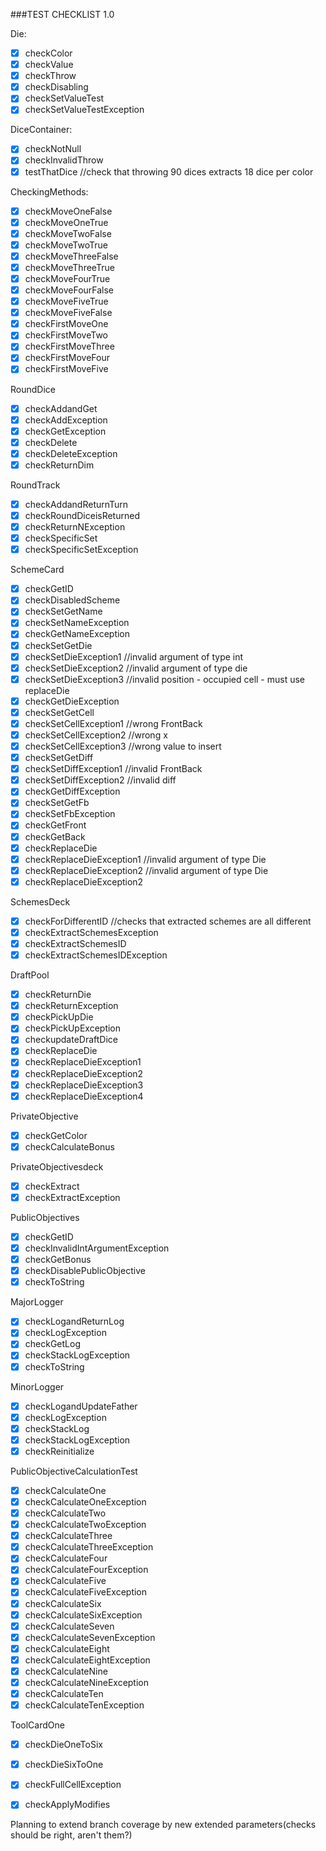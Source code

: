 ###TEST CHECKLIST 1.0


Die:
- [x] checkColor
- [X] checkValue
- [X] checkThrow
- [X] checkDisabling
- [X] checkSetValueTest
- [X] checkSetValueTestException

DiceContainer:
- [X] checkNotNull
- [X] checkInvalidThrow
- [X] testThatDice
        //check that throwing 90 dices extracts 18 dice per color
      
CheckingMethods:
- [X] checkMoveOneFalse
- [X] checkMoveOneTrue
- [X] checkMoveTwoFalse
- [X] checkMoveTwoTrue
- [X] checkMoveThreeFalse
- [X] checkMoveThreeTrue
- [X] checkMoveFourTrue
- [X] checkMoveFourFalse
- [X] checkMoveFiveTrue
- [X] checkMoveFiveFalse
- [X] checkFirstMoveOne
- [X] checkFirstMoveTwo
- [X] checkFirstMoveThree
- [X] checkFirstMoveFour
- [X] checkFirstMoveFive

RoundDice
- [X] checkAddandGet
- [X] checkAddException
- [X] checkGetException
- [X] checkDelete
- [X] checkDeleteException
- [X] checkReturnDim

RoundTrack
- [X] checkAddandReturnTurn
- [X] checkRoundDiceisReturned
- [X] checkReturnNException
- [X] checkSpecificSet
- [X] checkSpecificSetException

SchemeCard
- [X] checkGetID
- [X] checkDisabledScheme
- [X] checkSetGetName
- [X] checkSetNameException
- [X] checkGetNameException
- [X] checkSetGetDie
- [X] checkSetDieException1
        //invalid argument of type int
- [X] checkSetDieException2
        //invalid argument of type die
- [X] checkSetDieException3
        //invalid position - occupied cell - must use replaceDie
- [X] checkGetDieException
- [X] checkSetGetCell
- [X] checkSetCellException1
        //wrong FrontBack
- [X] checkSetCellException2
        //wrong x
- [X] checkSetCellException3
        //wrong value to insert
- [X] checkSetGetDiff
- [X] checkSetDiffException1
        //invalid FrontBack
- [X] checkSetDiffException2
        //invalid diff
- [X] checkGetDiffException
- [X] checkSetGetFb
- [X] checkSetFbException
- [X] checkGetFront
- [X] checkGetBack
- [X] checkReplaceDie
- [X] checkReplaceDieException1
        //invalid argument of type Die
- [X] checkReplaceDieException2
        //invalid argument of type Die
- [X] checkReplaceDieException2

SchemesDeck
- [X] checkForDifferentID
        //checks that extracted schemes are all different
- [X] checkExtractSchemesException
- [X] checkExtractSchemesID
- [X] checkExtractSchemesIDException

DraftPool
- [X] checkReturnDie
- [X] checkReturnException
- [X] checkPickUpDie
- [X] checkPickUpException
- [X] checkupdateDraftDice
- [X] checkReplaceDie
- [X] checkReplaceDieException1
- [X] checkReplaceDieException2
- [X] checkReplaceDieException3
- [X] checkReplaceDieException4

PrivateObjective
- [X] checkGetColor
- [X] checkCalculateBonus

PrivateObjectivesdeck
- [X] checkExtract
- [X] checkExtractException

PublicObjectives
- [X] checkGetID
- [X] checkInvalidIntArgumentException
- [X] checkGetBonus
- [X] checkDisablePublicObjective
- [X] checkToString

MajorLogger
- [X] checkLogandReturnLog
- [X] checkLogException
- [X] checkGetLog
- [X] checkStackLogException
- [X] checkToString

MinorLogger
- [X] checkLogandUpdateFather
- [X] checkLogException
- [X] checkStackLog
- [X] checkStackLogException
- [X] checkReinitialize

PublicObjectiveCalculationTest
- [X] checkCalculateOne
- [X] checkCalculateOneException
- [X] checkCalculateTwo
- [X] checkCalculateTwoException
- [X] checkCalculateThree
- [X] checkCalculateThreeException
- [X] checkCalculateFour
- [X] checkCalculateFourException
- [X] checkCalculateFive
- [X] checkCalculateFiveException
- [X] checkCalculateSix
- [X] checkCalculateSixException
- [X] checkCalculateSeven
- [X] checkCalculateSevenException
- [X] checkCalculateEight
- [X] checkCalculateEightException
- [X] checkCalculateNine
- [X] checkCalculateNineException
- [X] checkCalculateTen
- [X] checkCalculateTenException

ToolCardOne
- [X] checkDieOneToSix
- [X] checkDieSixToOne
- [X] checkFullCellException
- [X] checkApplyModifies


Planning to extend branch coverage by new extended parameters(checks should be right, aren't them?)

